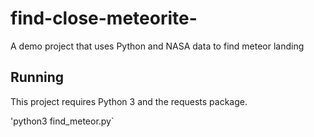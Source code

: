 # find-close-meteorite-
A demo project that uses Python and NASA data to find meteor landing

## Running
This project requires Python 3 and the requests package.

'python3 find_meteor.py`